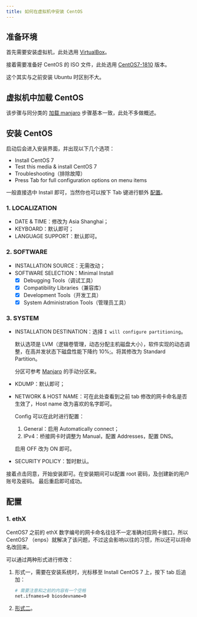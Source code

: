 ```yaml
---
title: 如何在虚拟机中安装 CentOS
---
```


## 准备环境

首先需要安装虚拟机，此处选用 [VirtualBox](https://www.virtualbox.org/wiki/Downloads)。

接着需要准备好 CentOS 的 ISO 文件，此处选用 [CentOS7-1810](https://mirrors.tuna.tsinghua.edu.cn/centos/7.6.1810/isos/x86_64/) 版本。

这个其实与之前安装 Ubuntu 时区别不大。



## 虚拟机中加载 CentOS

该步骤与同分类的 [加载 manjaro](/os/linux/how-to-install-manjaro-on-virtualbox.html#虚拟机中加载-manjaro) 步骤基本一致，此处不多做概述。



## 安装 CentOS

启动后会进入安装界面，并出现以下几个选项：

+ Install CentOS 7
+ Test this media & install CentOS 7
+ Troubleshooting（排除故障）
+ Press Tab for full configuration options on menu items

一般直接选中 Install 即可，当然你也可以按下 Tab 键进行额外 [配置](/os/linux/how-to-install-centos-on-virtualbox.html#配置)。

### 1. LOCALIZATION

+ DATE & TIME：修改为 Asia Shanghai；
+ KEYBOARD：默认即可；
+ LANGUAGE SUPPORT：默认即可。

### 2. SOFTWARE

+ INSTALLATION SOURCE：无需改动；
+ SOFTWARE SELECTION：Minimal Install
  - [x] Debugging Tools（调试工具）
  - [x] Compatibility Libraries（兼容库）
  - [x] Development Tools（开发工具）
  - [x] System Administration Tools（管理员工具）

### 3. SYSTEM

+ INSTALLATION DESTINATION：选择 `I will configure partitioning`。

  默认选项是 LVM（逻辑卷管理，动态分配主机磁盘大小），软件实现的动态调整，在高并发状态下磁盘性能下降约 10%;。将其修改为 Standard Partition。

  分区可参考 [Manjaro](/os/linux/how-to-install-manjaro-on-virtualbox.html#安装-manjaro) 的手动分区来。

+ KDUMP：默认即可；

+ NETWORK & HOST NAME：可在此处查看到之前 tab 修改的网卡命名是否生效了，Host name 改为喜欢的名字即可。

  Config 可以在此时进行配置：

  1. General：启用 Automatically connect；
  2. IPv4：桥接网卡时调整为 Manual，配置 Addresses，配置 DNS。

  启用 OFF 改为 ON 即可。

+ SECURITY POLICY：暂时默认。

接着点击同意，开始安装即可。在安装期间可以配置 root 密码，及创建新的用户账号及密码。
最后重启即可成功。



## 配置

### 1. ethX

CentOS7 之前的 ethX 数字编号的网卡命名往往不一定准确对应网卡接口，所以 CentOS7 （enps）就解决了该问题，不过这会影响以往的习惯，所以还可以将命名改回来。

可以通过两种形式进行修改：

1. 形式一，需要在安装系统时，光标移至 Install CentOS 7 上，按下 tab 后追加：

   ```bash
   # 需要注意和之前的内容有一个空格
   net.ifnames=0 biosdevname=0
   ```

2. [形式二](/os/centos/modify-the-network-named-eth)。

